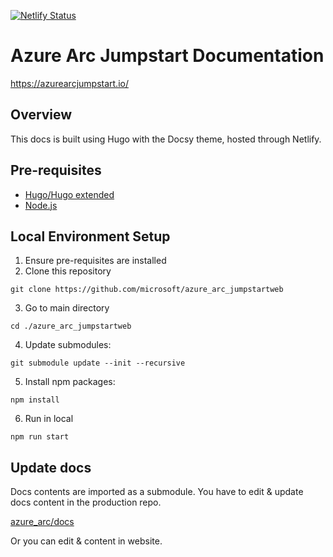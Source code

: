 [![Netlify Status](https://api.netlify.com/api/v1/badges/4eca11be-70f4-4b26-a49a-9f0da1f54c64/deploy-status)](https://app.netlify.com/sites/azurearcjumpstart/deploys)
# Azure Arc Jumpstart Documentation

https://azurearcjumpstart.io/

## Overview

This docs is built using Hugo with the Docsy theme, hosted through Netlify.

## Pre-requisites

- [Hugo/Hugo extended](https://gohugo.io/getting-started/installing)
- [Node.js](https://nodejs.org/en/)

## Local Environment Setup

1. Ensure pre-requisites are installed
2. Clone this repository
```
git clone https://github.com/microsoft/azure_arc_jumpstartweb
```
3. Go to main directory
```
cd ./azure_arc_jumpstartweb
```
4. Update submodules:
```
git submodule update --init --recursive
```
5. Install npm packages:
```
npm install
```
6. Run in local
```
npm run start
```

## Update docs

Docs contents are imported as a submodule.
You have to edit & update docs content in the production repo.

[azure_arc/docs](https://github.com/microsoft/azure_arc/docs)

Or you can edit & content in website.
